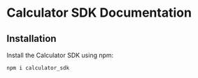 # Calculator SDK Documentation

## Installation

Install the Calculator SDK using npm:

```bash
npm i calculator_sdk
```
